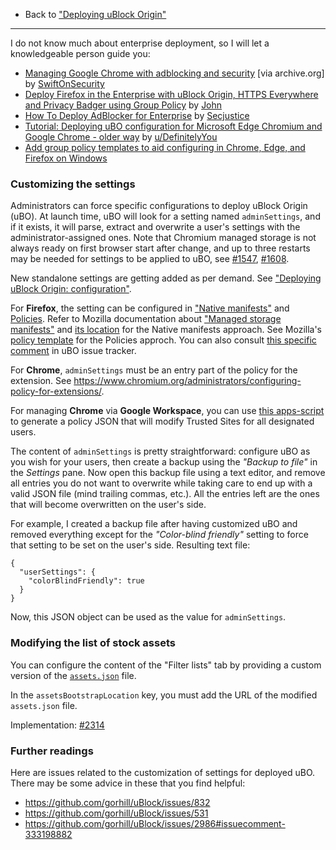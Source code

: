 - Back to ["Deploying uBlock Origin"](./Deploying-uBlock-Origin)

***

I do not know much about enterprise deployment, so I will let a knowledgeable person guide you:

- [Managing Google Chrome with adblocking and security](https://web.archive.org/web/20220816090848/https://decentsecurity.com/ublock-for-google-chrome-deployment/) [via archive.org] by [SwiftOnSecurity](https://twitter.com/SwiftOnSecurity/status/783348579943317504)
- [Deploy Firefox in the Enterprise with uBlock Origin, HTTPS Everywhere and Privacy Badger using Group Policy](https://www.winsysadminblog.com/2019/03/deploy-firefox-in-the-enterprise-with-ublock-origin-https-everywhere-and-privacy-badger-using-group-policy/) by [John](https://www.winsysadminblog.com/about-me/)
- [How To Deploy AdBlocker for Enterprise](https://www.secjuice.com/how-to-deploy-adblocker-for-smbs/) by [Secjustice](https://twitter.com/secjuice)
- [Tutorial: Deploying uBO configuration for Microsoft Edge Chromium and Google Chrome - older way](https://www.reddit.com/r/uBlockOrigin/comments/o7q2ou/comment/h3cplhd/) by [u/DefinitelyYou](https://www.reddit.com/user/DefinitelyYou)
- [Add group policy templates to aid configuring in Chrome, Edge, and Firefox on Windows](https://github.com/gorhill/uBlock/pull/3865)

### Customizing the settings

Administrators can force specific configurations to deploy uBlock Origin (uBO). At launch time, uBO will look for a setting named `adminSettings`, and if it exists, it will parse, extract and overwrite a user's settings with the administrator-assigned ones. Note that Chromium managed storage is not always ready on first browser start after change, and up to three restarts may be needed for settings to be applied to uBO, see [#1547](https://github.com/uBlockOrigin/uBlock-issues/issues/1547), [#1608](https://github.com/uBlockOrigin/uBlock-issues/issues/1608).

New standalone settings are getting added as per demand. See ["Deploying uBlock Origin: configuration"](./Deploying-uBlock-Origin:-configuration).

For **Firefox**, the setting can be configured in ["Native manifests"](https://developer.mozilla.org/en-US/docs/Mozilla/Add-ons/WebExtensions/Native_manifests) and [Policies](https://support.mozilla.org/en-US/kb/customizing-firefox-using-policiesjson). Refer to Mozilla documentation about ["Managed storage manifests"](https://developer.mozilla.org/en-US/docs/Mozilla/Add-ons/WebExtensions/Native_manifests#managed_storage_manifests) and [its location](https://developer.mozilla.org/en-US/docs/Mozilla/Add-ons/WebExtensions/Native_manifests#manifest_location) for the Native manifests approach. See Mozilla's [policy template](https://github.com/mozilla/policy-templates#3rdparty) for the Policies approch. You can also consult [this specific comment](https://github.com/gorhill/uBlock/issues/2986#issuecomment-364035002) in uBO issue tracker.

For **Chrome**, `adminSettings` must be an entry part of the policy for the extension. See <https://www.chromium.org/administrators/configuring-policy-for-extensions/>.

For managing **Chrome** via **Google Workspace**, you can use [this apps-script](https://github.com/Landsil/apps_script--GoogleWorkspace-API/blob/master/uBlock_Origin_GSuite_policy.gs) to generate a policy JSON that will modify Trusted Sites for all designated users.

The content of `adminSettings` is pretty straightforward: configure uBO as you wish for your users, then create a backup using the _"Backup to file"_ in the _Settings_ pane. Now open this backup file using a text editor, and remove all entries you do not want to overwrite while taking care to end up with a valid JSON file (mind trailing commas, etc.). All the entries left are the ones that will become overwritten on the user's side.

For example, I created a backup file after having customized uBO and removed everything except for the _"Color-blind friendly"_ setting to force that setting to be set on the user's side. Resulting text file:

    {
      "userSettings": {
        "colorBlindFriendly": true
      }
    }

Now, this JSON object can be used as the value for `adminSettings`.

### Modifying the list of stock assets

You can configure the content of the "Filter lists" tab by providing a custom version of the [`assets.json`](https://github.com/gorhill/uBlock/blob/16a0ebbfb05c4582ecc68454ba3b45b403164dde/assets/assets.json) file.

In the `assetsBootstrapLocation` key, you must add the URL of the modified `assets.json` file.

Implementation: [#2314](https://github.com/gorhill/uBlock/pull/2314)

### Further readings

Here are issues related to the customization of settings for deployed uBO. There may be some advice in these that you find helpful:
- https://github.com/gorhill/uBlock/issues/832
- https://github.com/gorhill/uBlock/issues/531
- https://github.com/gorhill/uBlock/issues/2986#issuecomment-333198882